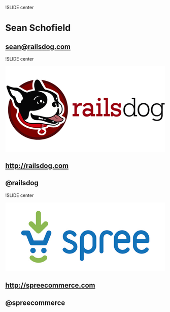 !SLIDE center

# Sean Schofield #
## sean@railsdog.com ##

!SLIDE center

![img/railsdog_logo.png](img/railsdog_logo.png)
## http://railsdog.com ##
## @railsdog ##

!SLIDE center

![img/spree_logo.jpg](img/spree_logo.jpg)
## http://spreecommerce.com ##
## @spreecommerce ##